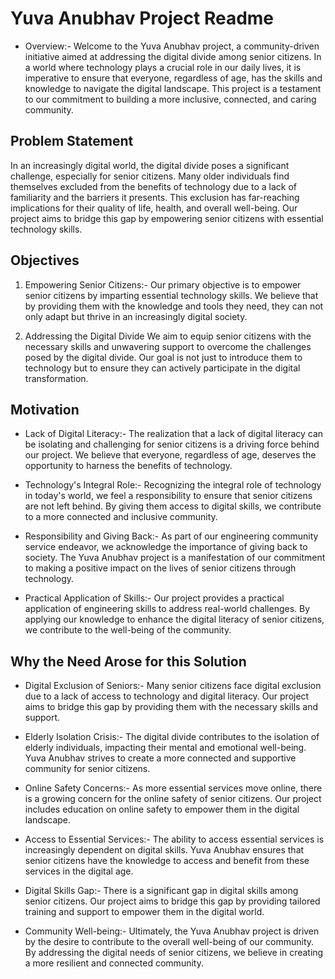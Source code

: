 # Yuva Anubhav Project Readme
* Overview:-
Welcome to the Yuva Anubhav project, a community-driven initiative aimed at addressing the digital divide among senior citizens. In a world where technology plays a crucial role in our daily lives, it is imperative to ensure that everyone, regardless of age, has the skills and knowledge to navigate the digital landscape. This project is a testament to our commitment to building a more inclusive, connected, and caring community.

## Problem Statement
In an increasingly digital world, the digital divide poses a significant challenge, especially for senior citizens. Many older individuals find themselves excluded from the benefits of technology due to a lack of familiarity and the barriers it presents. This exclusion has far-reaching implications for their quality of life, health, and overall well-being. Our project aims to bridge this gap by empowering senior citizens with essential technology skills.

## Objectives
1. Empowering Senior Citizens:-
Our primary objective is to empower senior citizens by imparting essential technology skills. We believe that by providing them with the knowledge and tools they need, they can not only adapt but thrive in an increasingly digital society.

2. Addressing the Digital Divide
We aim to equip senior citizens with the necessary skills and unwavering support to overcome the challenges posed by the digital divide. Our goal is not just to introduce them to technology but to ensure they can actively participate in the digital transformation.

## Motivation
* Lack of Digital Literacy:-
The realization that a lack of digital literacy can be isolating and challenging for senior citizens is a driving force behind our project. We believe that everyone, regardless of age, deserves the opportunity to harness the benefits of technology.

* Technology's Integral Role:-
Recognizing the integral role of technology in today's world, we feel a responsibility to ensure that senior citizens are not left behind. By giving them access to digital skills, we contribute to a more connected and inclusive community.

* Responsibility and Giving Back:-
As part of our engineering community service endeavor, we acknowledge the importance of giving back to society. The Yuva Anubhav project is a manifestation of our commitment to making a positive impact on the lives of senior citizens through technology.

* Practical Application of Skills:-
Our project provides a practical application of engineering skills to address real-world challenges. By applying our knowledge to enhance the digital literacy of senior citizens, we contribute to the well-being of the community.

## Why the Need Arose for this Solution
* Digital Exclusion of Seniors:-
Many senior citizens face digital exclusion due to a lack of access to technology and digital literacy. Our project aims to bridge this gap by providing them with the necessary skills and support.

* Elderly Isolation Crisis:-
The digital divide contributes to the isolation of elderly individuals, impacting their mental and emotional well-being. Yuva Anubhav strives to create a more connected and supportive community for senior citizens.

* Online Safety Concerns:-
As more essential services move online, there is a growing concern for the online safety of senior citizens. Our project includes education on online safety to empower them in the digital landscape.

* Access to Essential Services:-
The ability to access essential services is increasingly dependent on digital skills. Yuva Anubhav ensures that senior citizens have the knowledge to access and benefit from these services in the digital age.

* Digital Skills Gap:-
There is a significant gap in digital skills among senior citizens. Our project aims to bridge this gap by providing tailored training and support to empower them in the digital world.

* Community Well-being:-
Ultimately, the Yuva Anubhav project is driven by the desire to contribute to the overall well-being of our community. By addressing the digital needs of senior citizens, we believe in creating a more resilient and connected community.
